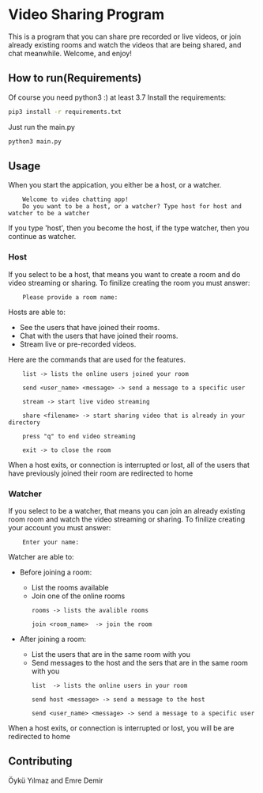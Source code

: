 # Video Sharing Program
This is a program that you can share pre recorded or live videos, or join
already existing rooms and watch the videos that are being shared, and
chat meanwhile. Welcome, and enjoy!

## How to run(Requirements)
Of course you need python3 :) at least 3.7
Install the requirements:
```bash
pip3 install -r requirements.txt
```
Just run the main.py
```bash
python3 main.py
```

## Usage

When you start the appication, you either be a host, or a watcher.

        Welcome to video chatting app!
        Do you want to be a host, or a watcher? Type host for host and watcher to be a watcher

If you type 'host', then you become the host, if the type watcher, then you continue as watcher.

### Host

If you select to be a host, that means you want to create a room and 
do video streaming or sharing. To finilize creating the room you must answer:

        Please provide a room name:

Hosts are able to:

* See the users that have joined their rooms.
* Chat with the users that have joined their rooms.
* Stream live or pre-recorded videos.

Here are the commands that are used for the features.
  
        list -> lists the online users joined your room

        send <user_name> <message> -> send a message to a specific user
        
        stream -> start live video streaming
        
        share <filename> -> start sharing video that is already in your directory
        
        press "q" to end video streaming
        
        exit -> to close the room

When a host exits, or connection is interrupted or lost, all of the users that have previously joined their room
are redirected to home

### Watcher

If you select to be a watcher, that means you can join an already existing room room and 
watch the video streaming or sharing. To finilize creating your account you must answer:

        Enter your name:

Watcher are able to:
* Before joining a room:
    * List the rooms available
    * Join one of the online rooms
        ```
        rooms -> lists the avalible rooms

        join <room_name>  -> join the room
        ```

* After joining a room:
    * List the users that are in the same room with you
    * Send messages to the host and the sers that are in the same room with you
        ```
        list  -> lists the online users in your room

        send host <message> -> send a message to the host

        send <user_name> <message> -> send a message to a specific user
        ```


When a host exits, or connection is interrupted or lost, you will be
are redirected to home


## Contributing

Öykü Yılmaz and Emre Demir

